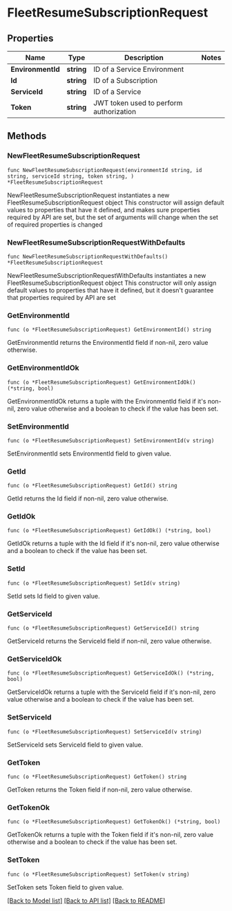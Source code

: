 # FleetResumeSubscriptionRequest

## Properties

Name | Type | Description | Notes
------------ | ------------- | ------------- | -------------
**EnvironmentId** | **string** | ID of a Service Environment | 
**Id** | **string** | ID of a Subscription | 
**ServiceId** | **string** | ID of a Service | 
**Token** | **string** | JWT token used to perform authorization | 

## Methods

### NewFleetResumeSubscriptionRequest

`func NewFleetResumeSubscriptionRequest(environmentId string, id string, serviceId string, token string, ) *FleetResumeSubscriptionRequest`

NewFleetResumeSubscriptionRequest instantiates a new FleetResumeSubscriptionRequest object
This constructor will assign default values to properties that have it defined,
and makes sure properties required by API are set, but the set of arguments
will change when the set of required properties is changed

### NewFleetResumeSubscriptionRequestWithDefaults

`func NewFleetResumeSubscriptionRequestWithDefaults() *FleetResumeSubscriptionRequest`

NewFleetResumeSubscriptionRequestWithDefaults instantiates a new FleetResumeSubscriptionRequest object
This constructor will only assign default values to properties that have it defined,
but it doesn't guarantee that properties required by API are set

### GetEnvironmentId

`func (o *FleetResumeSubscriptionRequest) GetEnvironmentId() string`

GetEnvironmentId returns the EnvironmentId field if non-nil, zero value otherwise.

### GetEnvironmentIdOk

`func (o *FleetResumeSubscriptionRequest) GetEnvironmentIdOk() (*string, bool)`

GetEnvironmentIdOk returns a tuple with the EnvironmentId field if it's non-nil, zero value otherwise
and a boolean to check if the value has been set.

### SetEnvironmentId

`func (o *FleetResumeSubscriptionRequest) SetEnvironmentId(v string)`

SetEnvironmentId sets EnvironmentId field to given value.


### GetId

`func (o *FleetResumeSubscriptionRequest) GetId() string`

GetId returns the Id field if non-nil, zero value otherwise.

### GetIdOk

`func (o *FleetResumeSubscriptionRequest) GetIdOk() (*string, bool)`

GetIdOk returns a tuple with the Id field if it's non-nil, zero value otherwise
and a boolean to check if the value has been set.

### SetId

`func (o *FleetResumeSubscriptionRequest) SetId(v string)`

SetId sets Id field to given value.


### GetServiceId

`func (o *FleetResumeSubscriptionRequest) GetServiceId() string`

GetServiceId returns the ServiceId field if non-nil, zero value otherwise.

### GetServiceIdOk

`func (o *FleetResumeSubscriptionRequest) GetServiceIdOk() (*string, bool)`

GetServiceIdOk returns a tuple with the ServiceId field if it's non-nil, zero value otherwise
and a boolean to check if the value has been set.

### SetServiceId

`func (o *FleetResumeSubscriptionRequest) SetServiceId(v string)`

SetServiceId sets ServiceId field to given value.


### GetToken

`func (o *FleetResumeSubscriptionRequest) GetToken() string`

GetToken returns the Token field if non-nil, zero value otherwise.

### GetTokenOk

`func (o *FleetResumeSubscriptionRequest) GetTokenOk() (*string, bool)`

GetTokenOk returns a tuple with the Token field if it's non-nil, zero value otherwise
and a boolean to check if the value has been set.

### SetToken

`func (o *FleetResumeSubscriptionRequest) SetToken(v string)`

SetToken sets Token field to given value.



[[Back to Model list]](../README.md#documentation-for-models) [[Back to API list]](../README.md#documentation-for-api-endpoints) [[Back to README]](../README.md)



